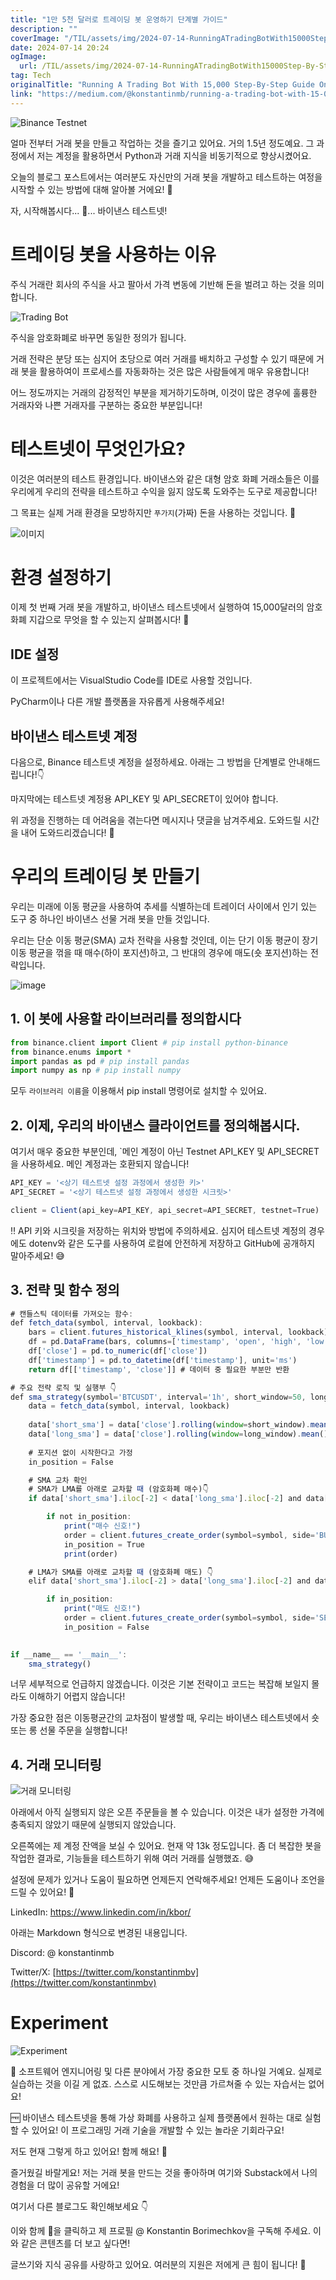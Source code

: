 ```yaml
---
title: "1만 5천 달러로 트레이딩 봇 운영하기 단계별 가이드"
description: ""
coverImage: "/TIL/assets/img/2024-07-14-RunningATradingBotWith15000Step-By-StepGuideOnHowToDoIt_0.png"
date: 2024-07-14 20:24
ogImage: 
  url: /TIL/assets/img/2024-07-14-RunningATradingBotWith15000Step-By-StepGuideOnHowToDoIt_0.png
tag: Tech
originalTitle: "Running A Trading Bot With 15,000 Step-By-Step Guide On How To Do It"
link: "https://medium.com/@konstantinmb/running-a-trading-bot-with-15-000-step-by-step-guide-on-how-to-do-it-27c8416a3432"
---
```



![Binance Testnet](/TIL/assets/img/2024-07-14-RunningATradingBotWith15000Step-By-StepGuideOnHowToDoIt_0.png)

얼마 전부터 거래 봇을 만들고 작업하는 것을 즐기고 있어요. 거의 1.5년 정도예요. 그 과정에서 저는 계정을 활용하면서 Python과 거래 지식을 비동기적으로 향상시켰어요.

오늘의 블로그 포스트에서는 여러분도 자신만의 거래 봇을 개발하고 테스트하는 여정을 시작할 수 있는 방법에 대해 알아볼 거에요! 🤩

자, 시작해봅시다... 🥁... 바이낸스 테스트넷!

<!-- TIL 수평 -->
<ins class="adsbygoogle"
     style="display:block"
     data-ad-client="ca-pub-4877378276818686"
     data-ad-slot="1549334788"
     data-ad-format="auto"
     data-full-width-responsive="true"></ins>
<script>
(adsbygoogle = window.adsbygoogle || []).push({});
</script>

# 트레이딩 봇을 사용하는 이유

주식 거래란 회사의 주식을 사고 팔아서 가격 변동에 기반해 돈을 벌려고 하는 것을 의미합니다.

![Trading Bot](/TIL/assets/img/2024-07-14-RunningATradingBotWith15000Step-By-StepGuideOnHowToDoIt_1.png)

주식을 암호화폐로 바꾸면 동일한 정의가 됩니다.

<!-- TIL 수평 -->
<ins class="adsbygoogle"
     style="display:block"
     data-ad-client="ca-pub-4877378276818686"
     data-ad-slot="1549334788"
     data-ad-format="auto"
     data-full-width-responsive="true"></ins>
<script>
(adsbygoogle = window.adsbygoogle || []).push({});
</script>

거래 전략은 분당 또는 심지어 초당으로 여러 거래를 배치하고 구성할 수 있기 때문에 거래 봇을 활용하여이 프로세스를 자동화하는 것은 많은 사람들에게 매우 유용합니다!

어느 정도까지는 거래의 감정적인 부분을 제거하기도하며, 이것이 많은 경우에 훌륭한 거래자와 나쁜 거래자를 구분하는 중요한 부분입니다!

# 테스트넷이 무엇인가요?

이것은 여러분의 테스트 환경입니다. 바이낸스와 같은 대형 암호 화폐 거래소들은 이를 우리에게 우리의 전략을 테스트하고 수익을 잃지 않도록 도와주는 도구로 제공합니다!

<!-- TIL 수평 -->
<ins class="adsbygoogle"
     style="display:block"
     data-ad-client="ca-pub-4877378276818686"
     data-ad-slot="1549334788"
     data-ad-format="auto"
     data-full-width-responsive="true"></ins>
<script>
(adsbygoogle = window.adsbygoogle || []).push({});
</script>

그 목표는 실제 거래 환경을 모방하지만 `푸가지`(가짜) 돈을 사용하는 것입니다. 💸

![이미지](https://miro.medium.com/v2/resize:fit:490/1*WNIJgycm4pTBkdcFU5Pb5w.gif)

# 환경 설정하기

이제 첫 번째 거래 봇을 개발하고, 바이낸스 테스트넷에서 실행하여 15,000달러의 암호화폐 지갑으로 무엇을 할 수 있는지 살펴봅시다! 🤑

<!-- TIL 수평 -->
<ins class="adsbygoogle"
     style="display:block"
     data-ad-client="ca-pub-4877378276818686"
     data-ad-slot="1549334788"
     data-ad-format="auto"
     data-full-width-responsive="true"></ins>
<script>
(adsbygoogle = window.adsbygoogle || []).push({});
</script>

## IDE 설정

이 프로젝트에서는 VisualStudio Code를 IDE로 사용할 것입니다.

PyCharm이나 다른 개발 플랫폼을 자유롭게 사용해주세요!

## 바이낸스 테스트넷 계정

<!-- TIL 수평 -->
<ins class="adsbygoogle"
     style="display:block"
     data-ad-client="ca-pub-4877378276818686"
     data-ad-slot="1549334788"
     data-ad-format="auto"
     data-full-width-responsive="true"></ins>
<script>
(adsbygoogle = window.adsbygoogle || []).push({});
</script>

다음으로, Binance 테스트넷 계정을 설정하세요. 아래는 그 방법을 단계별로 안내해드립니다!👇

마지막에는 테스트넷 계정용 API_KEY 및 API_SECRET이 있어야 합니다.

위 과정을 진행하는 데 어려움을 겪는다면 메시지나 댓글을 남겨주세요. 도와드릴 시간을 내어 도와드리겠습니다! 💪

# 우리의 트레이딩 봇 만들기

<!-- TIL 수평 -->
<ins class="adsbygoogle"
     style="display:block"
     data-ad-client="ca-pub-4877378276818686"
     data-ad-slot="1549334788"
     data-ad-format="auto"
     data-full-width-responsive="true"></ins>
<script>
(adsbygoogle = window.adsbygoogle || []).push({});
</script>

우리는 미래에 이동 평균을 사용하여 추세를 식별하는데 트레이더 사이에서 인기 있는 도구 중 하나인 바이낸스 선물 거래 봇을 만들 것입니다.

우리는 단순 이동 평균(SMA) 교차 전략을 사용할 것인데, 이는 단기 이동 평균이 장기 이동 평균을 꺾을 때 매수(하이 포지션)하고, 그 반대의 경우에 매도(숏 포지션)하는 전략입니다.

![image](/TIL/assets/img/2024-07-14-RunningATradingBotWith15000Step-By-StepGuideOnHowToDoIt_2.png)

## 1. 이 봇에 사용할 라이브러리를 정의합시다

<!-- TIL 수평 -->
<ins class="adsbygoogle"
     style="display:block"
     data-ad-client="ca-pub-4877378276818686"
     data-ad-slot="1549334788"
     data-ad-format="auto"
     data-full-width-responsive="true"></ins>
<script>
(adsbygoogle = window.adsbygoogle || []).push({});
</script>

```python
from binance.client import Client # pip install python-binance
from binance.enums import *
import pandas as pd # pip install pandas
import numpy as np # pip install numpy
```

모두 `라이브러리 이름`을 이용해서 pip install 명령어로 설치할 수 있어요.

## 2. 이제, 우리의 바이낸스 클라이언트를 정의해봅시다.

여기서 매우 중요한 부분인데, `메인 계정이 아닌 Testnet API_KEY 및 API_SECRET을 사용하세요. 메인 계정과는 호환되지 않습니다!


<!-- TIL 수평 -->
<ins class="adsbygoogle"
     style="display:block"
     data-ad-client="ca-pub-4877378276818686"
     data-ad-slot="1549334788"
     data-ad-format="auto"
     data-full-width-responsive="true"></ins>
<script>
(adsbygoogle = window.adsbygoogle || []).push({});
</script>

```js
API_KEY = '<상기 테스트넷 설정 과정에서 생성한 키>'
API_SECRET = '<상기 테스트넷 설정 과정에서 생성한 시크릿>'

client = Client(api_key=API_KEY, api_secret=API_SECRET, testnet=True)
```

‼️ API 키와 시크릿을 저장하는 위치와 방법에 주의하세요. 심지어 테스트넷 계정의 경우에도 dotenv와 같은 도구를 사용하여 로컬에 안전하게 저장하고 GitHub에 공개하지 말아주세요! 😅

## 3. 전략 및 함수 정의

```js
# 캔들스틱 데이터를 가져오는 함수:
def fetch_data(symbol, interval, lookback):
    bars = client.futures_historical_klines(symbol, interval, lookback)
    df = pd.DataFrame(bars, columns=['timestamp', 'open', 'high', 'low', 'close'])
    df['close'] = pd.to_numeric(df['close'])
    df['timestamp'] = pd.to_datetime(df['timestamp'], unit='ms')
    return df[['timestamp', 'close']] # 데이터 중 필요한 부분만 반환

# 주요 전략 로직 및 실행부 👇
def sma_strategy(symbol='BTCUSDT', interval='1h', short_window=50, long_window=200, lookback='30 days ago UTC'):
    data = fetch_data(symbol, interval, lookback)
    
    data['short_sma'] = data['close'].rolling(window=short_window).mean()
    data['long_sma'] = data['close'].rolling(window=long_window).mean()
    
    # 포지션 없이 시작한다고 가정
    in_position = False

    # SMA 교차 확인
    # SMA가 LMA를 아래로 교차할 때 (암호화폐 매수)👇
    if data['short_sma'].iloc[-2] < data['long_sma'].iloc[-2] and data['short_sma'].iloc[-1] > data['long_sma'].iloc[-1]:

        if not in_position:
            print("매수 신호!")
            order = client.futures_create_order(symbol=symbol, side='BUY', type='MARKET', quantity=0.01)
            in_position = True
            print(order)

    # LMA가 SMA를 아래로 교차할 때 (암호화폐 매도) 👇  
    elif data['short_sma'].iloc[-2] > data['long_sma'].iloc[-2] and data['short_sma'].iloc[-1] < data['long_sma'].iloc[-1]:

        if in_position:
            print("매도 신호!")
            order = client.futures_create_order(symbol=symbol, side='SELL', type='MARKET', quantity=0.01)
            in_position = False
            

if __name__ == '__main__':
    sma_strategy()
```

<!-- TIL 수평 -->
<ins class="adsbygoogle"
     style="display:block"
     data-ad-client="ca-pub-4877378276818686"
     data-ad-slot="1549334788"
     data-ad-format="auto"
     data-full-width-responsive="true"></ins>
<script>
(adsbygoogle = window.adsbygoogle || []).push({});
</script>

너무 세부적으로 언급하지 않겠습니다. 이것은 기본 전략이고 코드는 복잡해 보일지 몰라도 이해하기 어렵지 않습니다!

가장 중요한 점은 이동평균간의 교차점이 발생할 때, 우리는 바이낸스 테스트넷에서 숏 또는 롱 선물 주문을 실행합니다!

## 4. 거래 모니터링

![거래 모니터링](/TIL/assets/img/2024-07-14-RunningATradingBotWith15000Step-By-StepGuideOnHowToDoIt_3.png)

<!-- TIL 수평 -->
<ins class="adsbygoogle"
     style="display:block"
     data-ad-client="ca-pub-4877378276818686"
     data-ad-slot="1549334788"
     data-ad-format="auto"
     data-full-width-responsive="true"></ins>
<script>
(adsbygoogle = window.adsbygoogle || []).push({});
</script>

아래에서 아직 실행되지 않은 오픈 주문들을 볼 수 있습니다. 이것은 내가 설정한 가격에 충족되지 않았기 때문에 실행되지 않았습니다.

오른쪽에는 제 계정 잔액을 보실 수 있어요. 현재 약 13k 정도입니다. 좀 더 복잡한 봇을 작업한 결과로, 기능들을 테스트하기 위해 여러 거래를 실행했죠. 😅

설정에 문제가 있거나 도움이 필요하면 언제든지 연락해주세요! 언제든 도움이나 조언을 드릴 수 있어요! 🤲

LinkedIn: https://www.linkedin.com/in/kbor/

<!-- TIL 수평 -->
<ins class="adsbygoogle"
     style="display:block"
     data-ad-client="ca-pub-4877378276818686"
     data-ad-slot="1549334788"
     data-ad-format="auto"
     data-full-width-responsive="true"></ins>
<script>
(adsbygoogle = window.adsbygoogle || []).push({});
</script>

아래는 Markdown 형식으로 변경된 내용입니다.

Discord: @ konstantinmb

Twitter/X: [https://twitter.com/konstantinmbv](https://twitter.com/konstantinmbv)

# Experiment

![Experiment](/TIL/assets/img/2024-07-14-RunningATradingBotWith15000Step-By-StepGuideOnHowToDoIt_4.png)

<!-- TIL 수평 -->
<ins class="adsbygoogle"
     style="display:block"
     data-ad-client="ca-pub-4877378276818686"
     data-ad-slot="1549334788"
     data-ad-format="auto"
     data-full-width-responsive="true"></ins>
<script>
(adsbygoogle = window.adsbygoogle || []).push({});
</script>

💪 소프트웨어 엔지니어링 및 다른 분야에서 가장 중요한 모토 중 하나일 거예요. 실제로 실습하는 것을 이길 게 없죠. 스스로 시도해보는 것만큼 가르쳐줄 수 있는 자습서는 없어요!

🆓 바이낸스 테스트넷을 통해 가상 화폐를 사용하고 실제 플랫폼에서 원하는 대로 실험할 수 있어요! 이 프로그래밍 거래 기술을 개발할 수 있는 놀라운 기회라구요!

저도 현재 그렇게 하고 있어요! 함께 해요! 🍻

즐거웠길 바랄게요! 저는 거래 봇을 만드는 것을 좋아하며 여기와 Substack에서 나의 경험을 더 많이 공유할 거에요!

<!-- TIL 수평 -->
<ins class="adsbygoogle"
     style="display:block"
     data-ad-client="ca-pub-4877378276818686"
     data-ad-slot="1549334788"
     data-ad-format="auto"
     data-full-width-responsive="true"></ins>
<script>
(adsbygoogle = window.adsbygoogle || []).push({});
</script>

여기서 다른 블로그도 확인해보세요 👇

이와 함께 👏을 클릭하고 제 프로필 @ Konstantin Borimechkov을 구독해 주세요. 이와 같은 콘텐츠를 더 보고 싶다면!

글쓰기와 지식 공유를 사랑하고 있어요. 여러분의 지원은 저에게 큰 힘이 됩니다! 💚
